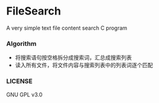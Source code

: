 # FileSearch
A very simple text file content search C program

### Algorithm
* 将搜索语句按空格拆分成搜索词，汇总成搜索列表
* 读入所有文件，将文件内容与搜索列表中的列表词逐个匹配

### LICENSE
GNU GPL v3.0

